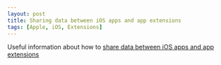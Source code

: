 ```yaml
---
layout: post
title: Sharing data between iOS apps and app extensions
tags: [Apple, iOS, Extensions]
---
```


Useful information about how to [share data between iOS apps and app extensions](http://www.atomicbird.com/blog/sharing-with-app-extensions)





